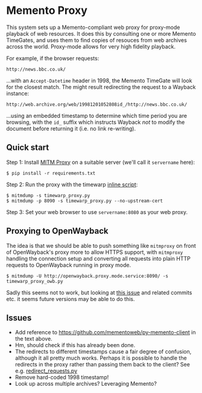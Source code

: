 Memento Proxy
=============

This system sets up a Memento-compliant web proxy for proxy-mode playback of web resources. It does this by consulting one or more Memento TimeGates, and uses them to find copies of resouces from web archives across the world. Proxy-mode allows for very high fidelity playback.

For example, if the browser requests:

    http://news.bbc.co.uk/

...with an `Accept-Datetime` header in 1998, the Memento TimeGate will look for the closest match. The might result redirecting the request to a Wayback instance:

    http://web.archive.org/web/19981201052808id_/http://news.bbc.co.uk/

...using an embedded timestamp to determine which time period you are browsing, with the ```id_``` suffix which instructs Wayback _not_ to modify the document before returning it (i.e. no link re-writing).


Quick start
-----------

Step 1: Install [MITM Proxy](http://mitmproxy.org) on a suitable server (we'll call it ```servername``` here):

    $ pip install -r requirements.txt

Step 2: Run the proxy with the timewarp [inline script](http://mitmproxy.org/doc/scripting/inlinescripts.html):

    $ mitmdump -s timewarp_proxy.py
    $ mitmdump -p 8090 -s timewarp_proxy.py --no-upstream-cert

Step 3: Set your web browser to use ```servername:8080``` as your web proxy.


Proxying to OpenWayback
-----------------------

The idea is that we should be able to push something like `mitmproxy` on front of OpenWayback's proxy more to allow 
HTTPS support, with `mitmproxy` handling the connection setup and converting all requests into plain
HTTP requests to OpenWayback running in proxy mode.

    $ mitmdump -U http://openwayback.proxy.mode.service:8090/ -s timewarp_proxy_owb.py

Sadly this seems not to work, but looking at [this issue](https://github.com/mitmproxy/mitmproxy/issues/2329) and 
related commits etc. it seems future versions may be able to do this.

Issues
------

- Add reference to https://github.com/mementoweb/py-memento-client in the text above.
- Hm, should check if this has already been done.
- The redirects to different timestamps cause a fair degree of confusion, although it all pretty much works. Perhaps it is possible to handle the redirects in the proxy rather than passing them back to the client? See e.g. [redirect_requests.py](https://github.com/mitmproxy/mitmproxy/blob/master/examples/redirect_requests.py)
- Remove hard-coded 1998 timestamp!
- Look up across multiple archives? Leveraging Memento?
